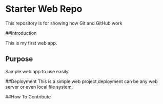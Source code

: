 # Starter Web Repo

This repository is for showing how Git and GitHub work

##Introduction

This is my first web app.

## Purpose

Sample web app to use easily.

##Deployment
This is a simple web project,deployment can be any web server or even local file system.

##How To Contribute

